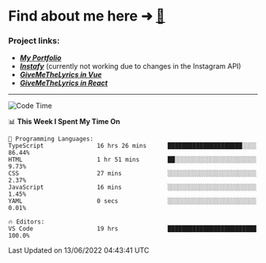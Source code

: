 # Find about me here ➜ [🧑](https://pauabella.dev)

### Project links:
- ***[My Portfolio](https://pauabella.dev)***
- ***[Instafy](https://instafy.me)*** (currently not working due to changes in the Instagram API)
- ***[GiveMeTheLyrics in Vue](https://lyrics.pauabella.dev)***
- ***[GiveMeTheLyrics in React](https://pauabella.dev/GiveMeTheLyrics)***

---
<!--START_SECTION:waka-->
![Code Time](http://img.shields.io/badge/Code%20Time-1%2C150%20hrs%2025%20mins-blue)

📊 **This Week I Spent My Time On** 

```text
💬 Programming Languages: 
TypeScript               16 hrs 26 mins      █████████████████████░░░░   86.44% 
HTML                     1 hr 51 mins        ██░░░░░░░░░░░░░░░░░░░░░░░   9.73% 
CSS                      27 mins             ░░░░░░░░░░░░░░░░░░░░░░░░░   2.37% 
JavaScript               16 mins             ░░░░░░░░░░░░░░░░░░░░░░░░░   1.45% 
YAML                     0 secs              ░░░░░░░░░░░░░░░░░░░░░░░░░   0.01%

🔥 Editors: 
VS Code                  19 hrs              █████████████████████████   100.0%

```


 Last Updated on 13/06/2022 04:43:41 UTC
<!--END_SECTION:waka-->
